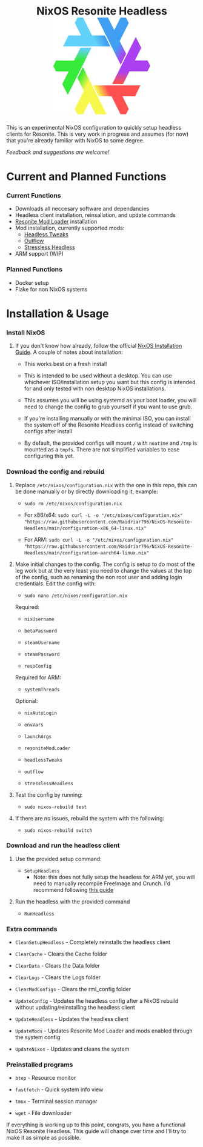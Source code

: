 <h1 align="center">
	<logo>
        NixOS Resonite Headless
        <br>
		<img src="./Logo/nix-resoflake.svg" width="256" height="256">
	</logo>
</h1>

This is an experimental NixOS configuration to quickly setup headless clients for Resonite. This is very work in progress and assumes (for now) that you're already familiar with NixOS to some degree.

*Feedback and suggestions are welcome!*

# Current and Planned Functions

### Current Functions
- Downloads all neccesary software and dependancies
- Headless client installation, reinsallation, and update commands
- [Resonite Mod Loader](<https://github.com/resonite-modding-group/resonitemodloader>) installation
- Mod installation, currently supported mods:
  - [Headless Tweaks](<https://github.com/New-Project-Final-Final-WIP/HeadlessTweaks>)
  - [Outflow](<https://github.com/BlueCyro/Outflow>)
  - [Stressless Headless](<https://github.com/Raidriar796/StresslessHeadless>)
- ARM support (WIP)  

### Planned Functions
- Docker setup
- Flake for non NixOS systems

# Installation & Usage

### Install NixOS
1. If you don't know how already, follow the official [NixOS Installation Guide](<https://nixos.wiki/wiki/NixOS_Installation_Guide>). A couple of notes about installation:

   - This works best on a fresh install

   - This is intended to be used without a desktop. You can use whichever ISO/installation setup you want but this config is intended for and only tested with non desktop NixOS installations.

   - This assumes you will be using systemd as your boot loader, you will need to change the config to grub yourself if you want to use grub.

   - If you're installing manually or with the minimal ISO, you can install the system off of the Resonite Headless config instead of switching configs after install

   - By default, the provided configs will mount `/` with `noatime` and `/tmp` is mounted as a `tmpfs`. There are not simplified variables to ease configuring this yet.

### Download the config and rebuild
1. Replace `/etc/nixos/configuration.nix` with the one in this repo, this can be done manually or by directly downloading it, example:

   - `sudo rm /etc/nixos/configuration.nix`

   - For x86/x64: `sudo curl -L -o "/etc/nixos/configuration.nix" "https://raw.githubusercontent.com/Raidriar796/NixOS-Resonite-Headless/main/configuration-x86_64-linux.nix"`

   - For ARM: `sudo curl -L -o "/etc/nixos/configuration.nix" "https://raw.githubusercontent.com/Raidriar796/NixOS-Resonite-Headless/main/configuration-aarch64-linux.nix"`

2. Make initial changes to the config. The config is setup to do most of the leg work but at the very least you need to change the values at the top of the config, such as renaming the non root user and adding login credentials. Edit the config with:

   - `sudo nano /etc/nixos/configuration.nix`

   Required:

   - `nixUsername`

   - `betaPassword`

   - `steamUsername`

   - `steamPassword`

   - `resoConfig`

   Required for ARM:
   
   - `systemThreads`

   Optional:

   - `nixAutoLogin`

   - `envVars`

   - `launchArgs`

   - `resoniteModLoader`

   - `headlessTweaks`

   - `outflow`

   - `stresslessHeadless`

3. Test the config by running:
   - `sudo nixos-rebuild test`

4. If there are no issues, rebuild the system with the following:
   - `sudo nixos-rebuild switch`

### Download and run the headless client

1. Use the provided setup command:
   - `SetupHeadless`
     - Note: this does not fully setup the headless for ARM yet, you will need to manually recompile FreeImage and Crunch. I'd recommend following [this guide](<https://github.com/BlueCyro/Resonite-Headless-on-ARM-instructions>)

2. Run the headless with the provided command
   - `RunHeadless`

### Extra commands

- `CleanSetupHeadless` - Completely reinstalls the headless client

- `ClearCache` - Clears the Cache folder

- `ClearData` - Clears the Data folder

- `ClearLogs` - Clears the Logs folder

- `ClearModConfigs` - Clears the rml_config folder

- `UpdateConfig` - Updates the headless config after a NixOS rebuild without updating/reinstalling the headless client

- `UpdateHeadless` - Updates the headless client

- `UpdateMods` - Updates Resonite Mod Loader and mods enabled through the system config

- `UpdateNixos` - Updates and cleans the system

### Preinstalled programs

- `btop` - Resource monitor

- `fastfetch` - Quick system info view

- `tmux` - Terminal session manager

- `wget` - File downloader

If everything is working up to this point, congrats, you have a functional NixOS Resonite Headless. This guide will change over time and I'll try to make it as simple as possible.
